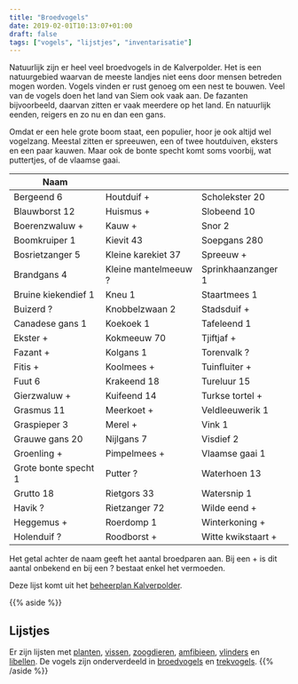 ```yaml
---
title: "Broedvogels"
date: 2019-02-01T10:13:07+01:00
draft: false
tags: ["vogels", "lijstjes", "inventarisatie"]
---
```


Natuurlijk zijn er heel veel broedvogels in de Kalverpolder. Het is een natuurgebied waarvan de meeste landjes 
niet eens door mensen betreden mogen worden. Vogels vinden er rust genoeg om een nest te bouwen. 
Veel van de vogels doen het land van Siem ook vaak aan.<!--more--> 
De fazanten bijvoorbeeld, daarvan zitten er vaak meerdere op het land. En natuurlijk eenden, reigers en zo nu en dan een gans.  

Omdat er een hele grote boom staat, een populier, hoor je ook altijd wel vogelzang. 
Meestal zitten er spreeuwen, een of twee houtduiven, eksters en een paar kauwen. 
Maar ook de bonte specht komt soms voorbij, wat puttertjes, of de vlaamse gaai.

Naam    |      |  &nbsp;
--------|------|------
Bergeend 6 | Houtduif + | Scholekster 20
Blauwborst 12 | Huismus + | Slobeend 10
Boerenzwaluw + | Kauw + | Snor 2
Boomkruiper 1 | Kievit 43 | Soepgans 280
Bosrietzanger 5 | Kleine karekiet 37 | Spreeuw +
Brandgans 4 | Kleine mantelmeeuw ? | Sprinkhaanzanger 1
Bruine kiekendief 1 | Kneu 1 | Staartmees 1
Buizerd ? | Knobbelzwaan 2 | Stadsduif +
Canadese gans 1 | Koekoek 1 | Tafeleend 1
Ekster + | Kokmeeuw 70 | Tjiftjaf +
Fazant + | Kolgans 1 | Torenvalk ?
Fitis + | Koolmees + | Tuinfluiter +
Fuut 6 | Krakeend 18 | Tureluur 15
Gierzwaluw + | Kuifeend 14 | Turkse tortel +
Grasmus 11 | Meerkoet + | Veldleeuwerik 1
Graspieper 3 | Merel + | Vink 1
Grauwe gans 20 | Nijlgans 7 | Visdief 2
Groenling + | Pimpelmees + | Vlaamse gaai 1
Grote bonte specht 1 | Putter ? | Waterhoen 13
Grutto 18 | Rietgors 33 | Watersnip 1
Havik ? | Rietzanger 72 | Wilde eend +
Heggemus + | Roerdomp 1 | Winterkoning +
Holenduif ? | Roodborst + | Witte kwikstaart +

Het getal achter de naam geeft het aantal broedparen aan. 
Bij een + is dit aantal onbekend en bij een ? bestaat enkel het vermoeden.   

Deze lijst komt uit het [beheerplan Kalverpolder](https://www.vogelwachtzaanstreek.nl/werkgroepen/docs/beheerplan_kalverpolder.pdf).

{{% aside %}}
## Lijstjes
Er zijn lijsten met [planten](/blog/planten-in-de-kalverpolder/), [vissen](/dieren/vissen-in-de-kalverpolder/), 
[zoogdieren](/dieren/zoogdieren-in-de-kalverpolder/), [amfibieen](/dieren/amfibieen-in-de-kalverpolder/), 
[vlinders](/dieren/vlinders-in-de-kalverpolder/) en [libellen](/dieren/libellen-in-de-kalverpolder/). 
De vogels zijn onderverdeeld in [broedvogels](/dieren/broedvogels-in-de-kalverpolder/) en [trekvogels](/dieren/trekvogels-in-de-kalverpolder/).
{{% /aside %}}